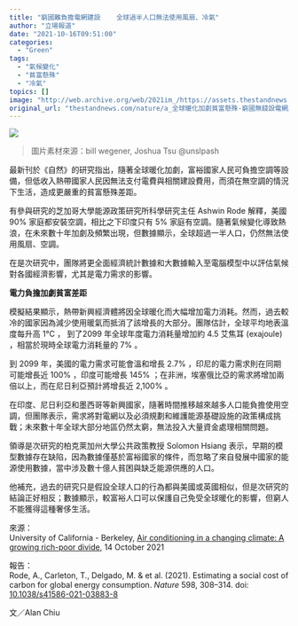 ```yaml
---
title: "窮國難負擔電網建設    全球過半人口無法使用風扇、冷氣"
author: "立場報道"
date: "2021-10-16T09:51:00"
categories:
  - "Green"
tags:
  - "氣候變化"
  - "貧富懸殊"
  - "冷氣"
topics: []
image: "http://web.archive.org/web/2021im_/https://assets.thestandnews.com/media/photos/Background_Cfv6xWR.png"
original_url: "thestandnews.com/nature/a_全球暖化加劇貧富懸殊-窮國無錢設電網應負更多空調設備"
---
```

![](http://web.archive.org/web/2021im_/https://assets.thestandnews.com/media/photos/Background_Cfv6xWR.png)
> 圖片素材來源：bill wegener, Joshua Tsu @unslpash

最新刊於《自然》的研究指出，隨著全球暖化加劇，富裕國家人民可負擔空調等設備，但低收入熱帶國家人民因無法支付電費與相關建設費用，而須在無空調的情況下生活，造成更嚴重的貧富懸殊差距。

有參與研究的芝加哥大學能源政策研究所科學研究主任 Ashwin Rode 解釋，美國 90% 家庭都安裝空調，相比之下印度只有 5% 家庭有空調。隨著氣候變化導致熱浪，在未來數十年加劇及頻繁出現，但數據顯示，全球超過一半人口，仍然無法使用風扇、空調。

在是次研究中，團隊將更全面經濟統計數據和大數據輸入至電腦模型中以評估氣候對各國經濟影響，尤其是電力需求的影響。

**電力負擔加劇貧富差距**

模擬結果顯示，熱帶新興經濟體將因全球暖化而大幅增加電力消耗。然而，過去較冷的國家因為減少使用暖氣而抵消了該增長的大部分。團隊估計，全球平均地表溫度每升高 1°C ， 到了2099 年全球年度電力消耗量增加約 4.5 艾焦耳 (exajoule) ，相當於現時全球電力消耗量的 7% 。

到 2099 年，美國的電力需求可能會溫和增長 2.7% ，印尼的電力需求則在同期可能增長近 100% ，印度可能增長 145% ；在非洲，埃塞俄比亞的需求將增加兩倍以上，而在尼日利亞預計將增長近 2,100% 。

在印度、尼日利亞和墨西哥等新興國家，隨著時間推移越來越多人口能負擔使用空調，但團隊表示，需求將對電網以及必須規劃和維護能源基礎設施的政策構成挑戰；未來數十年全球大部分地區仍然太窮，無法投入大量資金處理相關問題。

領導是次研究的柏克萊加州大學公共政策教授 Solomon Hsiang 表示，早期的模型數據存在缺陷，因為數據僅基於富裕國家的條件，而忽略了來自發展中國家的能源使用數據，當中涉及數十億人貧困與缺乏能源供應的人口。

他補充，過去的研究只是假設全球人口的行為都與美國或英國相似，但是次研究的結論正好相反；數據顯示，較富裕人口可以保護自己免受全球暖化的影響，但窮人不能獲得這種奢侈生活。

來源：  
University of California - Berkeley, [Air conditioning in a changing climate: A growing rich-poor divide](http://web.archive.org/web/20211120054340/https://phys.org/news/2021-10-air-conditioning-climate-rich-poor.html), 14 October 2021

報告：  
Rode, A., Carleton, T., Delgado, M. & et al. (2021). Estimating a social cost of carbon for global energy consumption. _Nature_ 598, 308–314. doi: [10.1038/s41586-021-03883-8](http://web.archive.org/web/20211120054340/https://doi.org/10.1038/s41586-021-03883-8)

文／Alan Chiu